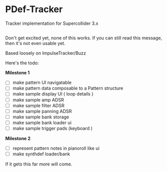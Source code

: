 # PDef-Tracker

Tracker implementation for Supercollider 3.x

## 

Don't get excited yet, none of this works. If you can still read this message, then it's not even usable yet.

Based loosely on ImpulseTracker/Buzz

Here's the todo:

**Milestone 1**

- [ ] make pattern UI navigatable
- [ ] make pattern data composable to a Pattern structure
- [ ] make sample display UI ( loop details )
- [ ] make sample amp ADSR 
- [ ] make sample filter ADSR 
- [ ] make sample panning ADSR 
- [ ] make sample bank storage
- [ ] make sample bank loader ui
- [ ] make sample trigger pads (keyboard )

**Milestone 2**

- [ ] represent pattern notes in pianoroll like ui
- [ ] make synthdef loader/bank

If it gets this far more will come.
